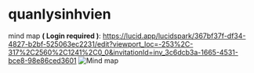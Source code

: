 # quanlysinhvien
mind map **( Login required )**: https://lucid.app/lucidspark/367bf37f-df34-4827-b2bf-525063ec2231/edit?viewport_loc=-253%2C-317%2C2560%2C1241%2C0_0&invitationId=inv_3c6dcb3a-1665-4531-bce8-98e86ced3601
![Mind map](https://github.com/HoangCacLoanChau/quanlysinhvien/assets/73436010/cbb5e258-6e48-4b16-aefd-a58c44d76dc6)
